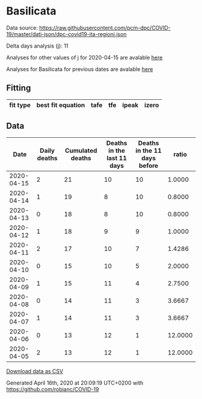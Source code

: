 # Basilicata

Data source: https://raw.githubusercontent.com/pcm-dpc/COVID-19/master/dati-json/dpc-covid19-ita-regioni.json

Delta days analysis (j): 11

Analyses for other values of j for 2020-04-15 are avalable [here](../2020-04-15/README.md)

Analyses for Basilicata for previous dates are avalable [here](../README.md)

## Fitting 
|fit type|best fit equation|tafe|tfe|ipeak|izero|
|-------|-----|--------|------|---|---|

## Data
|Date|Daily deaths|Cumulated deaths|Deaths in the last 11 days|Deaths in the 11 days before|ratio|
|----|----------|-----------|-------|--------------------|-----|
|2020-04-15|2|21|10|10|1.0000|
|2020-04-14|1|19|8|10|0.8000|
|2020-04-13|0|18|8|10|0.8000|
|2020-04-12|1|18|9|9|1.0000|
|2020-04-11|2|17|10|7|1.4286|
|2020-04-10|0|15|10|5|2.0000|
|2020-04-09|1|15|11|4|2.7500|
|2020-04-08|0|14|11|3|3.6667|
|2020-04-07|1|14|11|3|3.6667|
|2020-04-06|0|13|12|1|12.0000|
|2020-04-05|2|13|12|1|12.0000|

[Download data as CSV](COVID-19_basilicata_j11_2020-04-15.csv)

Generated April 16th, 2020 at 20:09:19 UTC+0200 with https://github.com/robianc/COVID-19
